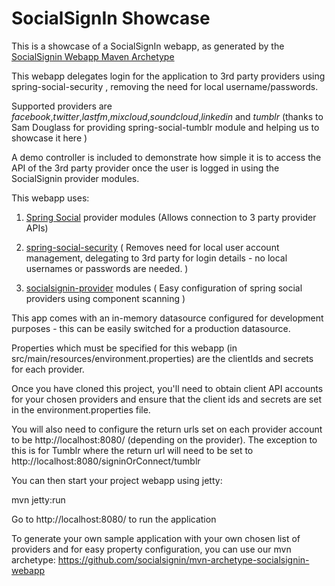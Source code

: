 SocialSignIn Showcase
=====================

This is a showcase of a SocialSignIn webapp, as generated by the <a href="https://github.com/socialsignin/mvn-archetype-socialsignin-webapp">SocialSignin Webapp Maven Archetype</a>

This webapp delegates login for the application to 3rd party providers using spring-social-security
, removing the need for local username/passwords.   

Supported providers are *facebook*,*twitter*,*lastfm*,*mixcloud*,*soundcloud*,*linkedin* and *tumblr* (thanks to Sam Douglass 
for providing spring-social-tumblr module and helping us to showcase it here )

A demo controller is included to demonstrate how simple it is to access the API of the 3rd party provider
once the user is logged in using the SocialSignin provider modules.

This webapp uses:

1) <a href="https://github.com/SpringSocial/spring-social">Spring Social</a> provider modules  (Allows connection to 3 party provider APIs)

2) <a href="https://github.com/socialsignin/spring-social-security">spring-social-security<a/> ( Removes need for local user account management, delegating to 3rd party for login details - no
local usernames or passwords are needed. )

3) <a href="https://github.com/socialsignin/socialsignin-provider">socialsignin-provider</a> modules   ( Easy configuration of spring social providers using component scanning )

This app comes with an in-memory datasource configured for development purposes - this can be easily switched for a 
production datasource.

Properties which must be specified for this webapp (in src/main/resources/environment.properties) are
the clientIds and secrets for each provider.

Once you have cloned this project, you'll need to obtain client API accounts for your chosen
providers and ensure that the client ids and secrets are set in the environment.properties file.  

You will also need to configure the return urls set on each provider account to be http://localhost:8080/ 
(depending on the provider).  The exception to this is for Tumblr where the return url will need to be set to 
http://localhost:8080/signinOrConnect/tumblr

You can then start your project webapp using jetty:

mvn jetty:run

Go to http://localhost:8080/ to run the application


To generate your own sample application with your own chosen list of providers and for easy property configuration,
you can use our mvn archetype: https://github.com/socialsignin/mvn-archetype-socialsignin-webapp

